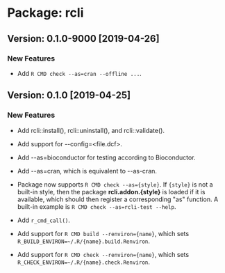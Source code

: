 # Package: rcli

## Version: 0.1.0-9000 [2019-04-26]

### New Features

 * Add `R CMD check --as=cran --offline ...`.
 

## Version: 0.1.0 [2019-04-25]

### New Features

 * Add rcli::install(), rcli::uninstall(), and rcli::validate().
 
 * Add support for --config=<file.dcf>.
 
 * Add --as=bioconductor for testing according to Bioconductor.

 * Add --as=cran, which is equivalent to --as-cran.
 
 * Package now supports `R CMD check --as={style}`. If `{style}` is not a
   built-in style, then the package **rcli.addon.{style}** is loaded if it
   is available, which should then register a corresponding "as" function.
   A built-in example is `R CMD check --as=rcli-test --help`.

 * Add `r_cmd_call()`.

 * Add support for `R CMD build --renviron={name}`, which sets
   `R_BUILD_ENVIRON=~/.R/{name}.build.Renviron`.

 * Add support for `R CMD check --renviron={name}`, which sets
   `R_CHECK_ENVIRON=~/.R/{name}.check.Renviron`.
